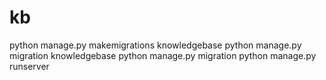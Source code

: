 # kb

python manage.py makemigrations knowledgebase
python manage.py migration knowledgebase
python manage.py migration
python manage.py runserver
